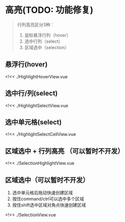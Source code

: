 # 高亮(TODO: 功能修复)

> 行列高亮区分3种：
>
> 1. 鼠标悬浮行列（hover）
> 2. 选中行列（select）
> 3. 区域选中（selection）

## 悬浮行(hover)

<!<< ./HighlightHoverView.vue

## 选中行/列(select)

<!<< ./HighlightSelectView.vue

## 选中单元格(select)

<!<< ./HighlightSelectCellView.vue

## 区域选中 + 行列高亮 （可以暂时不开发）

<!<< ./SelectionHighlightView.vue

## 区域选中（可以暂时不开发）

1. 选中单元格后拖动快速创建区域
2. 按住command/ctrl可以选中多个区域
3. 按住shift选中区域对角点快速创建区域

<!<< ./SelectionView.vue
